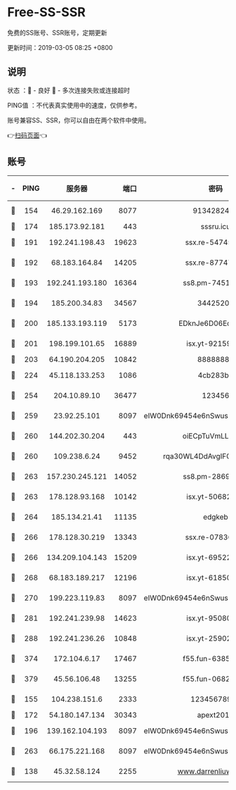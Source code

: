 # Free-SS-SSR

免费的SS账号、SSR账号，定期更新

更新时间：2019-03-05 08:25 +0800

## 说明

状态     ：🙂 - 良好 🙁 - 多次连接失败或连接超时

PING值   ：不代表真实使用中的速度，仅供参考。

账号兼容SS、SSR，你可以自由在两个软件中使用。

👉[扫码页面](https://liesauer.github.io/free-ss-ssr.github.io/)👈

## 账号

|-|PING|服务器|端口|密码|加密方式|区域|
|:----:|:----:|:-----:|-----:|:----:|:----:|:----:|
|🙂|154|46.29.162.169|8077|9134282479|aes-256-cfb|RU|
|🙂|174|185.173.92.181|443|sssru.icu|rc4-md5|RU|
|🙂|191|192.241.198.43|19623|ssx.re-54745370|aes-256-cfb|US|
|🙂|192|68.183.164.84|14205|ssx.re-87747678|aes-256-cfb|US|
|🙂|193|192.241.193.180|16364|ss8.pm-74519137|aes-256-cfb|US|
|🙂|194|185.200.34.83|34567|34425208|aes-256-cfb|US|
|🙂|200|185.133.193.119|5173|EDknJe6D06EoWDaw|aes-256-cfb|US|
|🙂|201|198.199.101.65|16889|isx.yt-92159574|aes-256-cfb|US|
|🙂|203|64.190.204.205|10842|88888888|rc4-md5|US|
|🙂|224|45.118.133.253|1086|4cb283b8|aes-256-cfb|SG|
|🙂|254|204.10.89.10|36477|123456|aes-256-cfb|US|
|🙂|259|23.92.25.101|8097|eIW0Dnk69454e6nSwuspv9DmS201tQ0D|aes-256-cfb|US|
|🙂|260|144.202.30.204|443|oiECpTuVmLLxk4Ts|aes-256-cfb|US|
|🙂|260|109.238.6.24|9452|rqa30WL4DdAvgIFG6Fs3znzTa|aes-256-cfb|FR|
|🙂|263|157.230.245.121|14052|ss8.pm-28692844|aes-256-cfb|SG|
|🙂|263|178.128.93.168|10142|isx.yt-50682573|aes-256-cfb|SG|
|🙂|264|185.134.21.41|11135|edgkeb|aes-256-cfb|GB|
|🙂|266|178.128.30.219|13343|ssx.re-07836021|aes-256-cfb|SG|
|🙂|266|134.209.104.143|15209|isx.yt-69522000|aes-256-cfb|SG|
|🙂|268|68.183.189.217|12196|isx.yt-61850087|aes-256-cfb|SG|
|🙂|270|199.223.119.83|8097|eIW0Dnk69454e6nSwuspv9DmS201tQ0D|aes-256-cfb|US|
|🙂|281|192.241.239.98|14623|isx.yt-95080154|aes-256-cfb|US|
|🙂|288|192.241.236.26|10848|isx.yt-25902740|aes-256-cfb|US|
|🙂|374|172.104.6.17|17467|f55.fun-63855041|aes-256-cfb|US|
|🙂|379|45.56.106.48|13255|f55.fun-06824617|aes-256-cfb|US|
|🙂|155|104.238.151.6|2333|12345678900|aes-256-cfb|JP|
|🙂|172|54.180.147.134|30343|apext2019|chacha20|KR|
|🙂|196|139.162.104.193|8097|eIW0Dnk69454e6nSwuspv9DmS201tQ0D|aes-256-cfb|JP|
|🙂|263|66.175.221.168|8097|eIW0Dnk69454e6nSwuspv9DmS201tQ0D|aes-256-cfb|US|
|🙁|138|45.32.58.124|2255|www.darrenliuwei.com|aes-256-cfb|JP|

